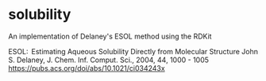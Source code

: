 # solubility

An implementation of Delaney's ESOL method using the RDKit

ESOL:  Estimating Aqueous Solubility Directly from Molecular Structure 
John S. Delaney, J. Chem. Inf. Comput. Sci., 2004, 44, 1000 - 1005
https://pubs.acs.org/doi/abs/10.1021/ci034243x
